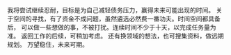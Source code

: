我将尝试继续忍耐，目标是为自己减轻债务压力，赢得未来可能出现的时间。
关于空间的寻找，有了资金不成问题，虽然遴选必然费一番功夫。时间空间都具备后，
可以做一些想做的事，不被打扰。连续时间不少于十天，以完成任务量为准。
返回工作的后续，可稍加考虑。
还有换领域的想法，也可搜集资料，做远期规划。
万望稳住，未来可期。
